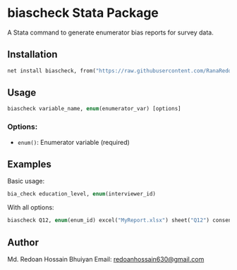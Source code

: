 # biascheck Stata Package

A Stata command to generate enumerator bias reports for survey data.

## Installation

```stata
net install biascheck, from("https://raw.githubusercontent.com/RanaRedoan/biascheck/main") replace
```

## Usage

```stata
biascheck variable_name, enum(enumerator_var) [options]
```

### Options:
- `enum()`: Enumerator variable (required)


## Examples

Basic usage:
```stata
bia_check education_level, enum(interviewer_id)
```

With all options:
```stata
biascheck Q12, enum(enum_id) excel("MyReport.xlsx") sheet("Q12") consent(consent)
```

## Author
Md. Redoan Hossain Bhuiyan
Email: redoanhossain630@gmail.com